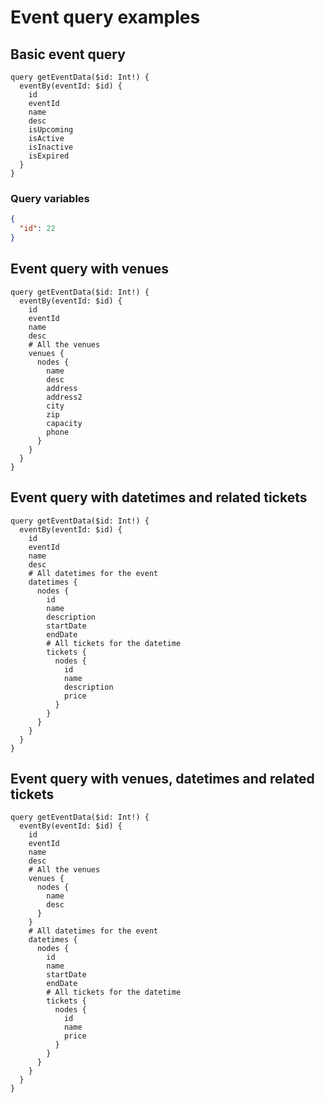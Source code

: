 # Event query examples

## Basic event query

```gql
query getEventData($id: Int!) {
  eventBy(eventId: $id) {
    id
    eventId
    name
    desc
    isUpcoming
    isActive
    isInactive
    isExpired
  }
}
```

### Query variables

```json
{
  "id": 22
}
```

## Event query with venues

```gql
query getEventData($id: Int!) {
  eventBy(eventId: $id) {
    id
    eventId
    name
    desc
    # All the venues
    venues {
      nodes {
        name
        desc
        address
        address2
        city
        zip
        capacity
        phone
      }
    }
  }
}
```

## Event query with datetimes and related tickets

```gql
query getEventData($id: Int!) {
  eventBy(eventId: $id) {
    id
    eventId
    name
    desc
    # All datetimes for the event
    datetimes {
      nodes {
        id
        name
        description
        startDate
        endDate
        # All tickets for the datetime
        tickets {
          nodes {
            id
            name
            description
            price
          }
        }
      }
    }
  }
}
```

## Event query with venues, datetimes and related tickets

```gql
query getEventData($id: Int!) {
  eventBy(eventId: $id) {
    id
    eventId
    name
    desc
    # All the venues
    venues {
      nodes {
        name
        desc
      }
    }
    # All datetimes for the event
    datetimes {
      nodes {
        id
        name
        startDate
        endDate
        # All tickets for the datetime
        tickets {
          nodes {
            id
            name
            price
          }
        }
      }
    }
  }
}
```
